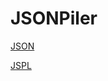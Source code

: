 # JSONPiler

[JSON](https://github.com/HAL-G1THuB/jsonpiler/blob/main/examples/json/README.md)

[JSPL](https://github.com/HAL-G1THuB/jsonpiler/blob/main/examples/jspl/README.md)
